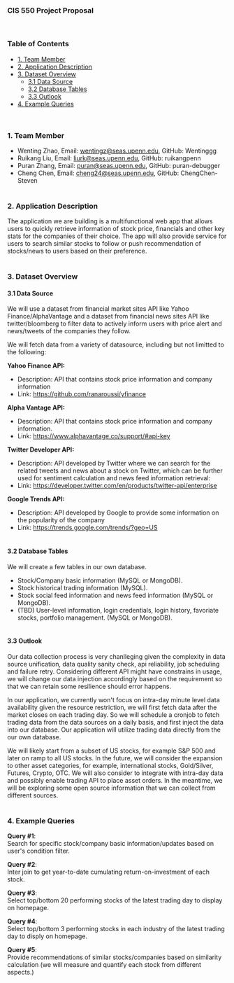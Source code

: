 ### CIS 550 Project Proposal
<br>


### __Table of Contents__

- [1. Team Member](#1-team-member)
- [2. Application Description](#2-application-description)
- [3. Dataset Overview](#3-dataset-overview)
    - [3.1 Data Source](#31-data-source)
    - [3.2 Database Tables](#3.2-database-tables)
    - [3.3 Outlook](#3.3-outlook)
- [4. Example Queries](#4-example-queries)

<br>

### __1. Team Member__

* Wenting Zhao, Email: wentingz@seas.upenn.edu, GitHub: Wentinggg  <br>
* Ruikang Liu, Email: liurk@seas.upenn.edu,  GitHub: ruikangpenn  <br>
* Puran Zhang, Email: puran@seas.upenn.edu, GitHub: puran-debugger  <br>
* Cheng Chen, Email: cheng24@seas.upenn.edu, GitHub: ChengChen-Steven  <br><br>


### __2. Application Description__
The application we are building is a multifunctional web app that allows users to quickly retrieve information of stock price, financials and other key stats for the companies of their choice. The app will also provide service for users to search similar stocks to follow or push recommendation of stocks/news to users based on their preference. <br><br>


### __3. Dataset Overview__
#### __3.1 Data Source__
We will use a dataset from financial market sites API like Yahoo Finance/AlphaVantage and a dataset from financial news sites API like twitter/bloomberg to filter data to actively inform users with price alert and news/tweets of the companies they follow.

We will fetch data from a variety of datasource, including but not limitted to the following:

__Yahoo Finance API:__
* Description: API that contains stock price information and company information
* Link: https://github.com/ranaroussi/yfinance 

__Alpha Vantage API:__
* Description: API that contains stock price information and company information. 
* Link: https://www.alphavantage.co/support/#api-key 

__Twitter Developer API:__ 
* Description: API developed by Twitter where we can search for the related tweets and news about a stock on Twitter, which can be further used for sentiment calculation and news feed information retrieval: 
* Link: https://developer.twitter.com/en/products/twitter-api/enterprise 

__Google Trends API:__ 
* Description: API developed by Google to provide some information on the popularity of the company
* Link: https://trends.google.com/trends/?geo=US 
<br><br>

#### __3.2 Database Tables__
We will create a few tables in our own database.
* Stock/Company basic information (MySQL or MongoDB). 
* Stock historical trading information (MySQL).
* Stock social feed information and news feed information (MySQL or MongoDB).
* (TBD) User-level information, login credentials, login history, favoriate stocks, portfolio management. (MySQL or MongoDB).
<br><br>

#### __3.3 Outlook__
Our data collection process is very chanlleging given the complexity in data source unification, data quality sanity check, api reliability, job scheduling and failure retry. Considering different API might have constrains in usage, we will change our data injection accordingly based on the requirement so that we can retain some resilience should error happens. 

In our application, we currently won't focus on intra-day minute level data availability given the resource restriction, we will first fetch data after the market closes on each trading day. So we will schedule a cronjob to fetch trading data from the data sources on a daily basis, and first inject the data into our database. Our application will utilize trading data directly from the our own database. 

We will likely start from a subset of US stocks, for example S&P 500 and later on ramp to all US stocks. In the future, we will consider the expansion to other asset categories, for example, international stocks, Gold/Silver, Futures, Crypto, OTC. We will also consider to integrate with intra-day data and possibly enable trading API to place asset orders. In the meantime, we will be exploring some open source information that we can collect from different sources. <br><br>

### __4. Example Queries__

__Query #1__: <br>
Search for specific stock/company basic information/updates based on user's condition filter.

__Query #2__: <br>
Inter join to get year-to-date cumulating return-on-investment of each stock.

__Query #3__: <br>
Select top/bottom 20 performing stocks of the latest trading day to display on homepage.

__Query #4__: <br>
Select top/bottom 3 performing stocks in each industry of the latest trading day to disply on homepage. 

__Query #5__: <br>
Provide recommendations of similar stocks/companies based on similarity calculation (we will measure and quantify each stock from different aspects.)

